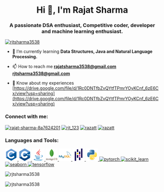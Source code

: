 <h1 align="center">Hi 👋, I'm Rajat Sharma</h1>
<h3 align="center">A passionate DSA enthusiast, Competitive coder, developer and machine learning enthusiast.</h3>

<p align="left"> <a href="https://github.com/ryo-ma/github-profile-trophy"><img src="https://github-profile-trophy.vercel.app/?username=rjtsharma3538" alt="rjtsharma3538" /></a> </p>

- 🌱 I’m currently learning **Data Structures, Java and Natural Language Processing.**

- 📫 How to reach me **rajatsharma3538@gmail.com** **rjtsharma3538@gmail.com**

- 📄 Know about my experiences [https://drive.google.com/file/d/1Rc0DNTfbZvQYtfTPmrYOyKCnf_6zE6Cx/view?usp=sharing](https://drive.google.com/file/d/1Rc0DNTfbZvQYtfTPmrYOyKCnf_6zE6Cx/view?usp=sharing)

<h3 align="left">Connect with me:</h3>
<p align="left">
<a href="https://linkedin.com/in/rajat-sharma-8a7624201" target="blank"><img align="center" src="https://raw.githubusercontent.com/rahuldkjain/github-profile-readme-generator/master/src/images/icons/Social/linked-in-alt.svg" alt="rajat-sharma-8a7624201" height="30" width="40" /></a>
<a href="https://www.codechef.com/users/rjt_123" target="blank"><img align="center" src="https://cdn.jsdelivr.net/npm/simple-icons@3.1.0/icons/codechef.svg" alt="rjt_123" height="30" width="40" /></a>
<a href="https://codeforces.com/profile/razatt" target="blank"><img align="center" src="https://raw.githubusercontent.com/rahuldkjain/github-profile-readme-generator/master/src/images/icons/Social/codeforces.svg" alt="razatt" height="30" width="40" /></a>
<a href="https://www.leetcode.com/razatt" target="blank"><img align="center" src="https://raw.githubusercontent.com/rahuldkjain/github-profile-readme-generator/master/src/images/icons/Social/leet-code.svg" alt="razatt" height="30" width="40" /></a>
</p>

<h3 align="left">Languages and Tools:</h3>
<p align="left"> <a href="https://www.cprogramming.com/" target="_blank" rel="noreferrer"> <img src="https://raw.githubusercontent.com/devicons/devicon/master/icons/c/c-original.svg" alt="c" width="40" height="40"/> </a> <a href="https://www.w3schools.com/cpp/" target="_blank" rel="noreferrer"> <img src="https://raw.githubusercontent.com/devicons/devicon/master/icons/cplusplus/cplusplus-original.svg" alt="cplusplus" width="40" height="40"/> </a> <a href="https://www.java.com" target="_blank" rel="noreferrer"> <img src="https://raw.githubusercontent.com/devicons/devicon/master/icons/java/java-original.svg" alt="java" width="40" height="40"/> </a> <a href="https://www.mongodb.com/" target="_blank" rel="noreferrer"> <img src="https://raw.githubusercontent.com/devicons/devicon/master/icons/mongodb/mongodb-original-wordmark.svg" alt="mongodb" width="40" height="40"/> </a> <a href="https://www.mysql.com/" target="_blank" rel="noreferrer"> <img src="https://raw.githubusercontent.com/devicons/devicon/master/icons/mysql/mysql-original-wordmark.svg" alt="mysql" width="40" height="40"/> </a> <a href="https://pandas.pydata.org/" target="_blank" rel="noreferrer"> <img src="https://raw.githubusercontent.com/devicons/devicon/2ae2a900d2f041da66e950e4d48052658d850630/icons/pandas/pandas-original.svg" alt="pandas" width="40" height="40"/> </a> <a href="https://www.python.org" target="_blank" rel="noreferrer"> <img src="https://raw.githubusercontent.com/devicons/devicon/master/icons/python/python-original.svg" alt="python" width="40" height="40"/> </a> <a href="https://pytorch.org/" target="_blank" rel="noreferrer"> <img src="https://www.vectorlogo.zone/logos/pytorch/pytorch-icon.svg" alt="pytorch" width="40" height="40"/> </a> <a href="https://scikit-learn.org/" target="_blank" rel="noreferrer"> <img src="https://upload.wikimedia.org/wikipedia/commons/0/05/Scikit_learn_logo_small.svg" alt="scikit_learn" width="40" height="40"/> </a> <a href="https://seaborn.pydata.org/" target="_blank" rel="noreferrer"> <img src="https://seaborn.pydata.org/_images/logo-mark-lightbg.svg" alt="seaborn" width="40" height="40"/> </a> <a href="https://www.tensorflow.org" target="_blank" rel="noreferrer"> <img src="https://www.vectorlogo.zone/logos/tensorflow/tensorflow-icon.svg" alt="tensorflow" width="40" height="40"/> </a> </p>

<p><img align="center" src="https://github-readme-stats.vercel.app/api/top-langs?username=rjtsharma3538&show_icons=true&locale=en&layout=compact" alt="rjtsharma3538" /></p>

<p><img align="center" src="https://github-readme-streak-stats.herokuapp.com/?user=rjtsharma3538&" alt="rjtsharma3538" /></p>
